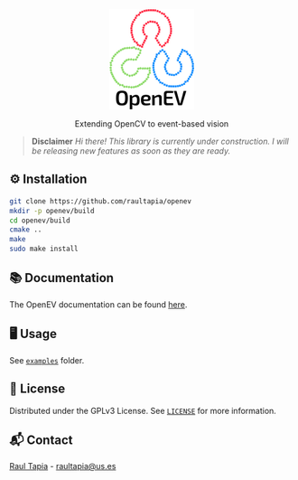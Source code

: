 <!-- \internal -->
<div align="center" style="margin-bottom: 10px;">
<a href="https://github.com/raultapia/openev">
<img src="https://github.com/raultapia/openev/blob/main/.github/assets/logo.png?raw=true" alt="openev">
</a>
</div>
<p align="center">
Extending OpenCV to event-based vision
</p>
<!-- \endinternal -->

> **Disclaimer** *Hi there! This library is currently under construction. I will be releasing new features as soon as they are ready.*

## ⚙️ Installation

```bash
git clone https://github.com/raultapia/openev
mkdir -p openev/build
cd openev/build
cmake ..
make
sudo make install
```

## 📚 Documentation
The OpenEV documentation can be found [here](https://raultapia.github.io/openev).

## 🖥️ Usage
See [`examples`](https://github.com/raultapia/openev/tree/main/examples) folder.

## 📝 License
Distributed under the GPLv3 License. See [`LICENSE`](https://github.com/raultapia/openev/tree/main/LICENSE) for more information.

## 📬 Contact
[Raul Tapia](https://raultapia.com) - raultapia@us.es
